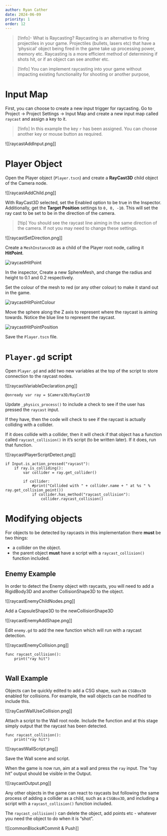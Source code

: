 ```yaml
---
author: Ryan Cather
date: 2024-06-09
priority: 1
order: 12
---
```


> [!info]- What is Raycasting?
> Raycasting is an alternative to firing projectiles in your game. Projectiles (bullets, lasers etc) that have a ‘physical’ object being fired in the game take up processing power, memory etc. Raycasting is a more efficient method of determining if shots hit, or if an object can see another etc.

> [!info] You can implement raycasting into your game without impacting existing functionality for shooting or another purpose,

# Input Map

First, you can choose to create a new input trigger for raycasting. Go to Project → Project Settings → Input Map and create a new input map called `raycast` and assign a key to it.

> [!info] In this example the key `r` has been assigned. You can choose another key or mouse button as required.

![[raycastAddInput.png]]

# Player Object

Open the Player object (`Player.tscn`) and create a **RayCast3D** child object of the Camera node.

![[raycastAddChild.png]]

With RayCast3D selected, set the Enabled option to be true in the Inspector. Additionally, get the **Target Position** settings to  `0, 0, -10`. This will set the ray cast to be set to be in the direction of the camera.

> [!tip] You should see the raycast line aiming in the same direction of the camera. If not you may need to change these settings. 

![[raycastSetDirection.png]]



Create a `MeshInstance3D` as a child of the Player root node, calling it **HitPoint**.

![raycastHitPoint](raycastHitPoint.png)

In the inspector, Create a new SphereMesh, and change the radius and height to 0.1 and 0.2 respectively. 

Set the colour of the mesh to red (or any other colour) to make it stand out in the game.

![raycastHitPointColour](raycastHitPointColour.png)


Move the sphere along the Z axis to represent where the raycast is aiming towards. Notice the blue line to represent the raycast.

![raycastHitPointPosition](raycastHitPointPosition.png)

Save the `Player.tscn` file.

# `Player.gd` script

Open `Player.gd` and add two new variables at the top of the script to store connection to the raycast nodes.

![[raycastVariableDeclaration.png]]

```gdscript
@onready var ray = $Camera3D/RayCast3D
```

Update `_physics_process()` to include a check to see if the user has pressed the `raycast` input.

If they have, then the code will check to see if the raycast is actually colliding with a collider.

If it does collide with a collider, then it will check if that object has a function called `raycast_collision()` in it’s script (to be written later). If it does, run that function.

![[raycastPlayerScriptDetect.png]]

```gdscript
if Input.is_action_pressed("raycast"):
	if ray.is_colliding():
		var collider = ray.get_collider()
		
		if collider:
			#print("Collided with " + collider.name + " at %s " % ray.get_collision_point())
			if collider.has_method("raycast_collision"):
				collider.raycast_collision()
```


# Modifying objects

For objects to be detected by raycasts in this implementation there **must** be two things:

- a collider on the object.
- the parent object **must** have a script with a `raycast_collision()` function included.

## Enemy Example

In order to detect the Enemy object with raycasts, you will need to add a RigidBody3D and another CollisionShape3D to the object.

![[raycastEnemyChildNodes.png]]

Add a CapsuleShape3D to the newCollisionShape3D

![[raycastEnemyAddShape.png]]

Edit `enemy.gd` to add the new function which will run with a raycast detection.

![[raycastEnemyCollision.png]]

```gdscript
func raycast_collision():
	print("ray hit")
	
```



## Wall Example

Objects can be quickly edited to add a CSG shape, such as `CSGBox3D` enabled for collisions. For example, the wall objects can be modified to include this.

![[rayCastWallUseCollision.png]]

Attach a script to the Wall root node. Include the function and at this stage simply output that the raycast has been detected.

```gdscript
func raycast_collision():
	print("ray hit")
```

![[raycastWallScript.png]]

Save the Wall scene and script.

When the game is now run, aim at a wall and press the `ray` input. The “ray hit” output should be visible in the Output.

![[raycastOutput.png]]

Any other objects in the game can react to raycasts but following the same process of adding a collider as a child, such as a `CSGBox3D`, and including a script with a `raycast_collision()` function included.

The `raycast_collision()` can delete the object, add points etc - whatever you need the object to do when it is “shot”.

![[commonBlocks#Commit & Push]]